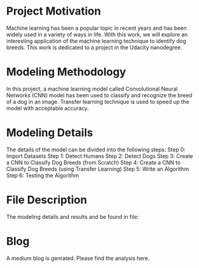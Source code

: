 # Project Motivation 
Machine learning has been a popular topic in recent years and has been widely used in a variety of ways in life. With this work, we will explore an interesting application of the machine learning technique to identify dog breeds. This work is dedicated to a project in the Udacity nanodegree.

# Modeling Methodology
In this project, a machine learning model called Convolutional Neural Networks (CNN) model has been used to classify and recognize the breed of a dog in an image. Transfer learning technique is used to speed up the model with acceptable accuracy. 

# Modeling Details 
The details of the model can be divided into the following steps: 
Step 0: Import Datasets
Step 1: Detect Humans
Step 2: Detect Dogs
Step 3: Create a CNN to Classify Dog Breeds (from Scratch)
Step 4: Create a CNN to Classify Dog Breeds (using Transfer Learning)
Step 5: Write an Algorithm
Step 6: Testing the Algorithm

# File Description
The modeling details and results and be found in file: 

# Blog
A medium blog is genrated. Please find the analysis here. 

